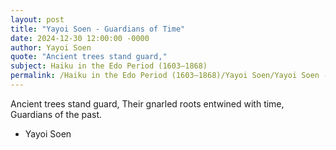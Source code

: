 ```yaml
---
layout: post
title: "Yayoi Soen - Guardians of Time"
date: 2024-12-30 12:00:00 -0000
author: Yayoi Soen
quote: "Ancient trees stand guard,"
subject: Haiku in the Edo Period (1603–1868)
permalink: /Haiku in the Edo Period (1603–1868)/Yayoi Soen/Yayoi Soen - Guardians of Time
---
```


Ancient trees stand guard,
Their gnarled roots entwined with time,
Guardians of the past.

- Yayoi Soen
